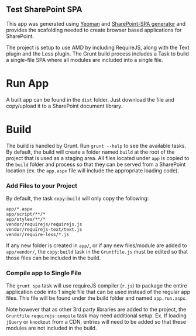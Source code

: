 Test SharePoint SPA
--------------------

This app was generated using [Yeoman](http://yeoman.io) and [SharePoint-SPA generator](https://github.com/purtuga/generator-sharepoint-spa) and provides the scafolding needed to create browser based applications for SharePoint.

The project is setup to use AMD by including RequireJS, along with the Text plugin and the Less plugin. The Grunt build process includes a Task to build a single-file SPA where all modules are included into a single file.

Run App
=======

A built  app can be found in the `dist` folder. Just download the file and copy/upload it to a SharePoint document library.


Build
=====

The build is handled by Grunt.  Run `grunt --help` to see the available tasks. By default, the build will create a folder named `build` at the root of the project that is used as a staging area.  All files located under `app` is copied to the `build` folder and process so that they can be served from a SharePoint location (ex. the `app.aspx` file will include the appropriate loading code).

### Add Files to your Project

By default, the task `copy:build` will only copy the following:
```
app/*.aspx
app/script/**/*
app/styles/**/*
vendor/requirejs/requirejs.js
vendor/requirejs-text/text.js
vendor/require-less/*.js

```
If any new folder is created in `app/`, or if any new files/module are added to `app/vendor/`, the `copy:build` task in the `Gruntfile.js` must be edited so that those files can be included in the build.


### Compile app to Single File

The `grunt spa` task will use requireJS compiler (`r.js`) to package the entire application code into 1 single file that can be used instead of the regular app files. This file will be found under the build folder and named `app.run.aspx`.

Note however that as other 3rd party libraries are added to the project, the `Gruntfile` `requirejs:compile` task may need additional setup. Ex. If loading `jQuery` or `knockout` from a CDN, entries will need to be added so that these modules are not included in the build.


